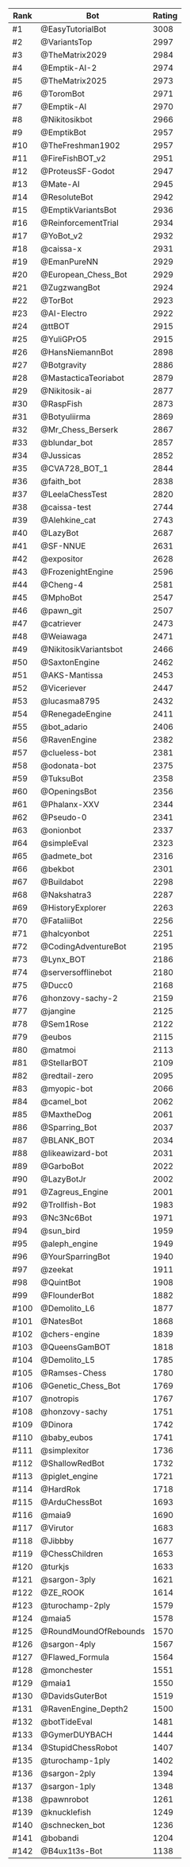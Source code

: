 Rank|Bot|Rating
---|---|---
#1|@EasyTutorialBot|3008
#2|@VariantsTop|2997
#3|@TheMatrix2029|2984
#4|@Emptik-AI-2|2974
#5|@TheMatrix2025|2973
#6|@ToromBot|2971
#7|@Emptik-AI|2970
#8|@Nikitosikbot|2966
#9|@EmptikBot|2957
#10|@TheFreshman1902|2957
#11|@FireFishBOT_v2|2951
#12|@ProteusSF-Godot|2947
#13|@Mate-AI|2945
#14|@ResoluteBot|2942
#15|@EmptikVariantsBot|2936
#16|@ReinforcementTrial|2934
#17|@YoBot_v2|2932
#18|@caissa-x|2931
#19|@EmanPureNN|2929
#20|@European_Chess_Bot|2929
#21|@ZugzwangBot|2924
#22|@TorBot|2923
#23|@AI-Electro|2922
#24|@ttBOT|2915
#25|@YuliGPrO5|2915
#26|@HansNiemannBot|2898
#27|@Botgravity|2886
#28|@MastacticaTeoriabot|2879
#29|@Nikitosik-ai|2877
#30|@RaspFish|2873
#31|@Botyuliirma|2869
#32|@Mr_Chess_Berserk|2867
#33|@blundar_bot|2857
#34|@Jussicas|2852
#35|@CVA728_BOT_1|2844
#36|@faith_bot|2838
#37|@LeelaChessTest|2820
#38|@caissa-test|2744
#39|@Alehkine_cat|2743
#40|@LazyBot|2687
#41|@SF-NNUE|2631
#42|@expositor|2628
#43|@FrozenightEngine|2596
#44|@Cheng-4|2581
#45|@MphoBot|2547
#46|@pawn_git|2507
#47|@catriever|2473
#48|@Weiawaga|2471
#49|@NikitosikVariantsbot|2466
#50|@SaxtonEngine|2462
#51|@AKS-Mantissa|2453
#52|@Viceriever|2447
#53|@lucasma8795|2432
#54|@RenegadeEngine|2411
#55|@bot_adario|2406
#56|@RavenEngine|2382
#57|@clueless-bot|2381
#58|@odonata-bot|2375
#59|@TuksuBot|2358
#60|@OpeningsBot|2356
#61|@Phalanx-XXV|2344
#62|@Pseudo-0|2341
#63|@onionbot|2337
#64|@simpleEval|2323
#65|@admete_bot|2316
#66|@bekbot|2301
#67|@Buildabot|2298
#68|@Nakshatra3|2287
#69|@HistoryExplorer|2263
#70|@FataliiBot|2256
#71|@halcyonbot|2251
#72|@CodingAdventureBot|2195
#73|@Lynx_BOT|2186
#74|@serversofflinebot|2180
#75|@Ducc0|2168
#76|@honzovy-sachy-2|2159
#77|@jangine|2125
#78|@Sem1Rose|2122
#79|@eubos|2115
#80|@matmoi|2113
#81|@StellarBOT|2109
#82|@redtail-zero|2095
#83|@myopic-bot|2066
#84|@camel_bot|2062
#85|@MaxtheDog|2061
#86|@Sparring_Bot|2037
#87|@BLANK_BOT|2034
#88|@likeawizard-bot|2031
#89|@GarboBot|2022
#90|@LazyBotJr|2002
#91|@Zagreus_Engine|2001
#92|@Trollfish-Bot|1983
#93|@Nc3Nc6Bot|1971
#94|@sun_bird|1959
#95|@aleph_engine|1949
#96|@YourSparringBot|1940
#97|@zeekat|1911
#98|@QuintBot|1908
#99|@FlounderBot|1882
#100|@Demolito_L6|1877
#101|@NatesBot|1868
#102|@chers-engine|1839
#103|@QueensGamBOT|1818
#104|@Demolito_L5|1785
#105|@Ramses-Chess|1780
#106|@Genetic_Chess_Bot|1769
#107|@notropis|1767
#108|@honzovy-sachy|1751
#109|@Dinora|1742
#110|@baby_eubos|1741
#111|@simplexitor|1736
#112|@ShallowRedBot|1732
#113|@piglet_engine|1721
#114|@HardRok|1718
#115|@ArduChessBot|1693
#116|@maia9|1690
#117|@Virutor|1683
#118|@Jibbby|1677
#119|@ChessChildren|1653
#120|@turkjs|1633
#121|@sargon-3ply|1621
#122|@ZE_ROOK|1614
#123|@turochamp-2ply|1579
#124|@maia5|1578
#125|@RoundMoundOfRebounds|1570
#126|@sargon-4ply|1567
#127|@Flawed_Formula|1564
#128|@monchester|1551
#129|@maia1|1550
#130|@DavidsGuterBot|1519
#131|@RavenEngine_Depth2|1500
#132|@botTideEval|1481
#133|@GymerDUYBACH|1444
#134|@StupidChessRobot|1407
#135|@turochamp-1ply|1402
#136|@sargon-2ply|1394
#137|@sargon-1ply|1348
#138|@pawnrobot|1261
#139|@knucklefish|1249
#140|@schnecken_bot|1236
#141|@bobandi|1204
#142|@B4ux1t3s-Bot|1138
